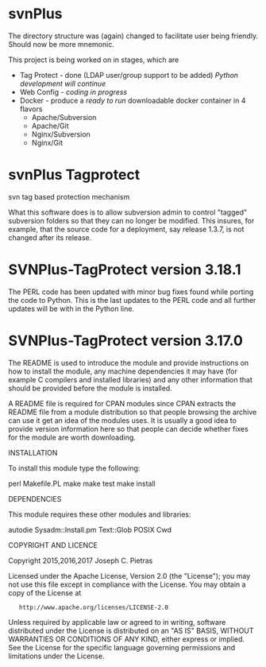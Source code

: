 # svnPlus
The directory structure was (again) changed to facilitate user being friendly.
Should now be more mnemonic.

This project is being worked on in stages, which are
* Tag Protect - done (LDAP user/group support to be added) _Python development will continue_
* Web Config - _coding in progress_
* Docker - produce a _*ready to run*_ downloadable docker container in 4 flavors
  + Apache/Subversion
  + Apache/Git
  + Nginx/Subversion
  + Nginx/Git



# svnPlus Tagprotect 
svn tag based protection mechanism

What this software does is to allow subversion admin to control "tagged" subversion folders so that they can no longer be modified.
This insures, for example, that the source code for a deployment, say release 1.3.7, is not changed after its release.


SVNPlus-TagProtect version 3.18.1
=================================
The PERL code has been updated with minor bug fixes found while porting the code to Python.
This is the last updates to the PERL code and all further updates will be with in the Python line.




SVNPlus-TagProtect version 3.17.0
=================================

The README is used to introduce the module and provide instructions on
how to install the module, any machine dependencies it may have (for
example C compilers and installed libraries) and any other information
that should be provided before the module is installed.

A README file is required for CPAN modules since CPAN extracts the
README file from a module distribution so that people browsing the
archive can use it get an idea of the modules uses. It is usually a
good idea to provide version information here so that people can
decide whether fixes for the module are worth downloading.

INSTALLATION

To install this module type the following:

   perl Makefile.PL
   make
   make test
   make install

DEPENDENCIES

This module requires these other modules and libraries:

   autodie
   Sysadm::Install.pm
   Text::Glob
   POSIX
   Cwd

COPYRIGHT AND LICENCE

   Copyright 2015,2016,2017 Joseph C. Pietras
 
   Licensed under the Apache License, Version 2.0 (the "License");
   you may not use this file except in compliance with the License.
   You may obtain a copy of the License at
 
       http://www.apache.org/licenses/LICENSE-2.0
 
   Unless required by applicable law or agreed to in writing, software
   distributed under the License is distributed on an "AS IS" BASIS,
   WITHOUT WARRANTIES OR CONDITIONS OF ANY KIND, either express or implied.
   See the License for the specific language governing permissions and
   limitations under the License.
